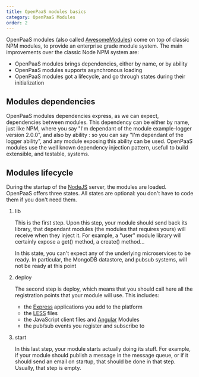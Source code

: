 ```yaml
---
title: OpenPaaS modules basics
category: OpenPaaS Modules
order: 2
---
```


OpenPaaS modules (also called [AwesomeModules](https://ci.open-paas.org/stash/projects/AM/repos/awesome-module-manager/browse)) come on top of classic NPM modules, to provide an enterprise grade module system. The main improvements over the classic Node NPM system are:

* OpenPaaS modules brings dependencies, either by name, or by ability
* OpenPaaS modules supports asynchronous loading
* OpenPaaS modules got a lifecycle, and go through states during their initialization

Modules dependencies
--------------------

OpenPaaS modules dependencies express, as we can expect, dependencies between modules. This dependency can be either by name, just like NPM, where you say "I'm dependant of the module example-logger version 2.0.0", and also by ability : so you can say "I'm dependant of the logger ability", and any module exposing this ability can be used. OpenPaaS modules use the well known dependency injection pattern, usefull to build extensible, and testable, systems.

Modules lifecycle
-----------------

During the startup of the [NodeJS](https://nodejs.org/) server, the modules are loaded. OpenPaaS offers three states. All states are optional: you don't have to code them if you don't need them.

1. lib

    This is the first step. Upon this step, your module should send back its library, that dependant modules (the modules that requires yours) will receive when they inject it. For example, a "user" module library will certainly expose a get() method, a create() method...

    In this state, you can't expect any of the underlying microservices to be ready. In particular, the MongoDB datastore, and pubsub systems, will not be ready at this point

2. deploy

    The second step is deploy, which means that you should call here all the registration points that your module will use. This includes:

    * the [Express](https://expressjs.org) applications you add to the platform
    * the [LESS](http://lesscss.org/) files
    * the JavaScript client files and [Angular](https://angularjs.org/) Modules
    * the pub/sub events you register and subscribe to

3. start

    In this last step, your module starts actually doing its stuff. For example, if your module should publish a message in the message queue, or if it should send an email on startup, that should be done in that step. Usually, that step is empty.


